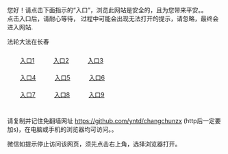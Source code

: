 您好！请点击下面指示的“入口”，浏览此网站是安全的，且为您带来平安。。 <br/>
点击入口后，请耐心等待， 过程中可能会出现无法打开的提示，请忽略，最终会进入网站. </br>

法轮大法在长春<br/>
<div style="padding:10px"><a style="margin:20px" target="_blank" href="https://d2q2hdwfh6bwx.cloudfront.net/2Qpsp?ykvkrm" id="ccLink1" rel="nofollow">入口1</a> <a target="_blank" style="margin:20px" href="https://d1ai5ngt68hqtg.cloudfront.net/2Qpsp?witbvk" id="ccLink2" rel="nofollow">入口2</a> <a style="margin:20px" target="_blank" href="https://d2s4xfdv2gok34.cloudfront.net/2Qpsp?bpverkud" id="ccLink3" rel="nofollow">入口3</a></div>

<div style="padding:10px" ><a style="margin:20px" target="_blank" href="https://d2q2hdwfh6bwx.cloudfront.net/2Qpsp?ykvkrm" id="ccLink4" rel="nofollow">入口4</a> <a style="margin:20px" href="https://d1ai5ngt68hqtg.cloudfront.net/2Qpsp?witbvk" target="_blank" id="ccLink5" rel="nofollow">入口5</a> <a style="margin:20px" href="https://d2s4xfdv2gok34.cloudfront.net/2Qpsp?bpverkud" target="_blank" id="ccLink6" rel="nofollow">入口6</a></div>

<div style="padding:10px"><a style="margin:20px" target="_blank" href="https://d2q2hdwfh6bwx.cloudfront.net/2Qpsp?ykvkrm" id="ccLink7" rel="nofollow">入口7</a> <a style="margin:20px" href="https://d1ai5ngt68hqtg.cloudfront.net/2Qpsp?witbvk" target="_blank" id="ccLink8" rel="nofollow">入口8</a> <a style="margin:20px" target="_blank" href="https://d2s4xfdv2gok34.cloudfront.net/2Qpsp?bpverkud" id="ccLink9" rel="nofollow">入口9</a></div>

<br/>



请复制并记住免翻墙网址 https://github.com/yntd/changchunzx (http后一定要加s)，在电脑或手机的浏览器均可访问。。<br/>

微信如提示停止访问该网页，须先点击右上角，选择浏览器打开。
